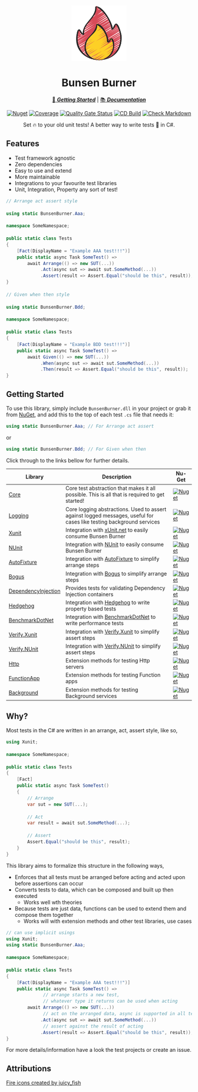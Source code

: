 ﻿<!-- markdownlint-disable MD033 MD041 -->
<div align="center">

<img src="fire-icon.png" alt="Bunsen Burner" width="150px"/>

# Bunsen Burner

[:running: **_Getting Started_**](https://bmazzarol.github.io/Bunsen-Burner/articles/getting-started.html)
|
[:books: **_Documentation_**](https://bmazzarol.github.io/Bunsen-Burner)

[![Nuget](https://img.shields.io/nuget/v/BunsenBurner)](https://www.nuget.org/packages/BunsenBurner/)
[![Coverage](https://sonarcloud.io/api/project_badges/measure?project=bmazzarol_Bunsen-Burner&metric=coverage)](https://sonarcloud.io/summary/new_code?id=bmazzarol_Bunsen-Burner)
[![Quality Gate Status](https://sonarcloud.io/api/project_badges/measure?project=bmazzarol_Bunsen-Burner&metric=alert_status)](https://sonarcloud.io/summary/new_code?id=bmazzarol_Bunsen-Burner)
[![CD Build](https://github.com/bmazzarol/Bunsen-Burner/actions/workflows/cd-build.yml/badge.svg)](https://github.com/bmazzarol/Bunsen-Burner/actions/workflows/cd-build.yml)
[![Check Markdown](https://github.com/bmazzarol/Bunsen-Burner/actions/workflows/check-markdown.yml/badge.svg)](https://github.com/bmazzarol/Bunsen-Burner/actions/workflows/check-markdown.yml)

Set :fire: to your old unit tests!
A better way to write tests :test_tube: in C#.

</div>

## Features

* Test framework agnostic
* Zero dependencies
* Easy to use and extend
* More maintainable
* Integrations to your favourite test libraries
* Unit, Integration, Property any sort of test!

```c#
// Arrange act assert style

using static BunsenBurner.Aaa;

namespace SomeNamespace;

public static class Tests
{
    [Fact(DisplayName = "Example AAA test!!!")]
    public static async Task SomeTest() =>
        await Arrange(() => new SUT(...))
             .Act(async sut => await sut.SomeMethod(...))
             .Assert(result => Assert.Equal("should be this", result));
}

// Given when then style

using static BunsenBurner.Bdd;

namespace SomeNamespace;

public static class Tests
{
    [Fact(DisplayName = "Example BDD test!!!")]
    public static async Task SomeTest() =>
        await Given(() => new SUT(...))
             .When(async sut => await sut.SomeMethod(...))
             .Then(result => Assert.Equal("should be this", result));
}
```

## Getting Started

To use this library, simply include `BunsenBurner.dll` in your project or grab
it from [NuGet](https://www.nuget.org/packages/BunsenBurner/), and add this to
the top of each test `.cs` file
that needs it:

```C#
using static BunsenBurner.Aaa; // For Arrange act assert
```

or

```C#
using static BunsenBurner.Bdd; // For Given when then
```

Click through to the links bellow for further details.
<!-- markdownlint-disable MD013 -->

| Library                                                                                     | Description                                                                                                          | Nu-Get                                                                                                                                        |
|---------------------------------------------------------------------------------------------|----------------------------------------------------------------------------------------------------------------------|-----------------------------------------------------------------------------------------------------------------------------------------------|
| [Core](./src/Core/BunsenBurner/README.md)                                                   | Core test abstraction that makes it all possible. This is all that is required to get started!                       | [![Nuget](https://img.shields.io/nuget/v/BunsenBurner)](https://www.nuget.org/packages/BunsenBurner/)                                         |
| [Logging](./src/Logging/BunsenBurner.Logging/README.md)                                     | Core logging abstractions. Used to assert against logged messages, useful for cases like testing background services | [![Nuget](https://img.shields.io/nuget/v/BunsenBurner.Logging)](https://www.nuget.org/packages/BunsenBurner.Logging/)                         |
| [Xunit](./src/Xunit/BunsenBurner.Xunit/README.md)                                           | Integration with [xUnit.net](https://github.com/xunit/xunit) to easily consume Bunsen Burner                         | [![Nuget](https://img.shields.io/nuget/v/BunsenBurner.Xunit)](https://www.nuget.org/packages/BunsenBurner.Xunit/)                             |
| [NUnit](./src/NUnit/BunsenBurner.NUnit/README.md)                                           | Integration with [NUnit](https://github.com/nunit/nunit) to easily consume Bunsen Burner                             | [![Nuget](https://img.shields.io/nuget/v/BunsenBurner.NUnit)](https://www.nuget.org/packages/BunsenBurner.NUnit/)                             |
| [AutoFixture](./src/AutoFixture/BunsenBurner.AutoFixture/README.md)                         | Integration with [AutoFixture](https://github.com/AutoFixture) to simplify arrange steps                             | [![Nuget](https://img.shields.io/nuget/v/BunsenBurner.AutoFixture)](https://www.nuget.org/packages/BunsenBurner.AutoFixture/)                 |
| [Bogus](./src/Bogus/BunsenBurner.Bogus/README.md)                                           | Integration with [Bogus](https://github.com/bchavez/Bogus) to simplify arrange steps                                 | [![Nuget](https://img.shields.io/nuget/v/BunsenBurner.Bogus)](https://www.nuget.org/packages/BunsenBurner.Bogus/)                             |
| [DependencyInjection](./src/DependencyInjection/BunsenBurner.DependencyInjection/README.md) | Provides tests for validating Dependency Injection containers                                                        | [![Nuget](https://img.shields.io/nuget/v/BunsenBurner.DependencyInjection)](https://www.nuget.org/packages/BunsenBurner.DependencyInjection/) |
| [Hedgehog](./src/Hedgehog/BunsenBurner.Hedgehog/README.md)                                  | Integration with [Hedgehog](https://github.com/hedgehogqa/fsharp-hedgehog) to write property based tests             | [![Nuget](https://img.shields.io/nuget/v/BunsenBurner.Hedgehog)](https://www.nuget.org/packages/BunsenBurner.Hedgehog/)                       |
| [BenchmarkDotNet](./src/BenchmarkDotNet/BunsenBurner.BenchmarkDotNet/README.md)             | Integration with [BenchmarkDotNet](https://github.com/dotnet/BenchmarkDotNet) to write performance tests             | [![Nuget](https://img.shields.io/nuget/v/BunsenBurner.BenchmarkDotNet)](https://www.nuget.org/packages/BunsenBurner.BenchmarkDotNet/)         |
| [Verify.Xunit](./src/Verify/BunsenBurner.Verify.Xunit/README.md)                            | Integration with [Verify.Xunit](https://github.com/VerifyTests/Verify) to simplify assert steps                      | [![Nuget](https://img.shields.io/nuget/v/BunsenBurner.Verify.Xunit)](https://www.nuget.org/packages/BunsenBurner.Verify.Xunit/)               |
| [Verify.NUnit](./src/Verify/BunsenBurner.Verify.NUnit/README.md)                            | Integration with [Verify.NUnit](https://github.com/VerifyTests/Verify) to simplify assert steps                      | [![Nuget](https://img.shields.io/nuget/v/BunsenBurner.Verify.NUnit)](https://www.nuget.org/packages/BunsenBurner.Verify.NUnit/)               |
| [Http](./src/Http/BunsenBurner.Http/README.md)                                              | Extension methods for testing Http servers                                                                           | [![Nuget](https://img.shields.io/nuget/v/BunsenBurner.Http)](https://www.nuget.org/packages/BunsenBurner.Http/)                               |
| [FunctionApp](./src/FunctionApp/BunsenBurner.FunctionApp/README.md)                         | Extension methods for testing Function apps                                                                          | [![Nuget](https://img.shields.io/nuget/v/BunsenBurner.FunctionApp)](https://www.nuget.org/packages/BunsenBurner.FunctionApp/)                 |
| [Background](./src/Background/BunsenBurner.Background/README.md)                            | Extension methods for testing Background services                                                                    | [![Nuget](https://img.shields.io/nuget/v/BunsenBurner.Background)](https://www.nuget.org/packages/BunsenBurner.Background/)                   |

<!-- markdownlint-enable MD013 -->

## Why?

Most tests in the C# are written in an arrange, act, assert style, like so,

```c#
using Xunit;

namespace SomeNamespace;

public static class Tests
{
    [Fact]
    public static async Task SomeTest()
    {
        // Arrange
        var sut = new SUT(...);
        
        // Act
        var result = await sut.SomeMethod(...);
        
        // Assert
        Assert.Equal("should be this", result);
    }
}
```

This library aims to formalize this structure in the following ways,

* Enforces that all tests must be arranged before acting and acted upon before
  assertions can occur
* Converts tests to data, which can be composed and built up then executed
  * Works well wth theories
* Because tests are just data, functions can be used to extend them and compose
  them together
  * Works will with extension methods and other test libraries, use cases

```c#
// can use implicit usings
using Xunit;
using static BunsenBurner.Aaa;

namespace SomeNamespace;

public static class Tests
{
    [Fact(DisplayName = "Example AAA test!!!")]
    public static async Task SomeTest() =>
              // arrange starts a new test, 
              // whatever type it returns can be used when acting 
        await Arrange(() => new SUT(...))
              // act on the arranged data, async is supported in all test steps
             .Act(async sut => await sut.SomeMethod(...))
              // assert against the result of acting
             .Assert(result => Assert.Equal("should be this", result));
}
```

For more details/information have a look the test projects or create an issue.

## Attributions

[Fire icons created by juicy_fish](https://www.flaticon.com/free-icons/fire)
